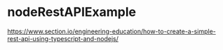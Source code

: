# nodeRestAPIExample
https://www.section.io/engineering-education/how-to-create-a-simple-rest-api-using-typescript-and-nodejs/
